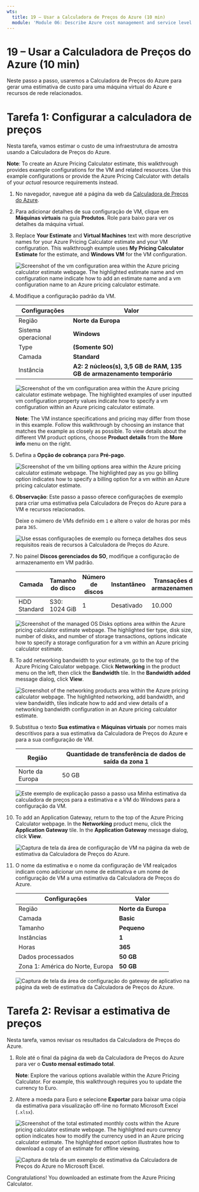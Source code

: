 ```yaml
---
wts:
  title: 19 – Usar a Calculadora de Preços do Azure (10 min)
  module: 'Module 06: Describe Azure cost management and service level agreements'
---
```

# <a name="19---use-the-pricing-calculator-10-min"></a>19 – Usar a Calculadora de Preços do Azure (10 min)

Neste passo a passo, usaremos a Calculadora de Preços do Azure para gerar uma estimativa de custo para uma máquina virtual do Azure e recursos de rede relacionados.

# <a name="task-1-configure-the-pricing-calculator"></a>Tarefa 1: Configurar a calculadora de preços

Nesta tarefa, vamos estimar o custo de uma infraestrutura de amostra usando a Calculadora de Preços do Azure. 

<bpt id="p1">**</bpt>Note<ept id="p1">**</ept>: To create an Azure Pricing Calculator estimate, this walkthrough provides example configurations for the VM and related resources. Use this example configurations or provide the Azure Pricing Calculator with details of your <bpt id="p1">*</bpt>actual<ept id="p1">*</ept> resource requirements instead.

1. No navegador, navegue até a página da web da [Calculadora de Preços do Azure](https://azure.microsoft.com/en-us/pricing/calculator/).

2. Para adicionar detalhes de sua configuração de VM, clique em **Máquinas virtuais** na guia **Produtos**. Role para baixo para ver os detalhes da máquina virtual. 

3. Replace <bpt id="p1">**</bpt>Your Estimate<ept id="p1">**</ept> and <bpt id="p2">**</bpt>Virtual Machines<ept id="p2">**</ept> text with more descriptive names for your Azure Pricing Calculator estimate and your VM configuration. This walkthrough example uses <bpt id="p1">**</bpt>My Pricing Calculator Estimate<ept id="p1">**</ept> for the estimate, and <bpt id="p2">**</bpt>Windows VM<ept id="p2">**</ept> for the VM configuration.

   ![Screenshot of the vm configuration area within the Azure pricing calculator estimate webpage. The highlighted estimate name and vm configuration name indicate how to add an estimate name and a vm configuration name to an Azure pricing calculator estimate.](../images/1901.png)

4. Modifique a configuração padrão da VM.

    | Configurações | Valor |
    | -- | -- |
    | Região | **Norte da Europa** |
    | Sistema operacional | **Windows** |
    | Type | **(Somente SO)** |
    | Camada | **Standard** |  
    | Instância | **A2: 2 núcleos(s), 3,5 GB de RAM, 135 GB de armazenamento temporário** |

   ![Screenshot of the vm configuration area within the Azure pricing calculator estimate webpage. The highlighted examples of user inputted vm configuration property values indicate how to specify a vm configuration within an Azure pricing calculator estimate.](../images/1902.png)

    <bpt id="p1">**</bpt>Note<ept id="p1">**</ept>: The VM instance specifications and pricing may differ from those in this example. Follow this walkthrough by choosing an instance that matches the example as closely as possible. To view details about the different VM product options, choose <bpt id="p1">**</bpt>Product details<ept id="p1">**</ept> from the <bpt id="p2">**</bpt>More info<ept id="p2">**</ept> menu on the right.

5. Defina a **Opção de cobrança** para **Pré-pago**.

   ![Screenshot of the vm billing options area within the Azure pricing calculator estimate webpage. The highlighted pay as you go billing option indicates how to specify a billing option for a vm within an Azure pricing calculator estimate.](../images/1903.png)

6. **Observação**: Este passo a passo oferece configurações de exemplo para criar uma estimativa pela Calculadora de Preços do Azure para a VM e recursos relacionados.

    Deixe o número de VMs definido em `1` e altere o valor de horas por mês para `365`.

   ![Use essas configurações de exemplo ou forneça detalhes dos seus requisitos *reais* de recursos à Calculadora de Preços do Azure.](../images/1904.png)

7. No painel **Discos gerenciados do SO**, modifique a configuração de armazenamento em VM padrão.

    | Camada | Tamanho do disco | Número de discos | Instantâneo | Transações de armazenamento |
    | ---- | --------- | --------------- | -------- | -------------------- |
    | HDD Standard | S30: 1024 GiB | 1 | Desativado | 10.000 |

   ![Screenshot of the managed OS Disks options area within the Azure pricing calculator estimate webpage. The highlighted tier type, disk size, number of disks, and number of storage transactions, options indicate how to specify a storage configuration for a vm within an Azure pricing calculator estimate.](../images/1905.png)

8. To add networking bandwidth to your estimate, go to the top of the Azure Pricing Calculator webpage. Click <bpt id="p1">**</bpt>Networking<ept id="p1">**</ept> in the product menu on the left, then click the <bpt id="p2">**</bpt>Bandwidth<ept id="p2">**</ept> tile. In the <bpt id="p1">**</bpt>Bandwidth added<ept id="p1">**</ept> message dialog, click <bpt id="p2">**</bpt>View<ept id="p2">**</ept>.

   ![Screenshot of the networking products area within the Azure pricing calculator webpage. The highlighted networking, add bandwidth, and view bandwidth, tiles indicate how to add and view details of a networking bandwidth configuration in an Azure pricing calculator estimate.](../images/1906.png)

9. Substitua o texto **Sua estimativa** e **Máquinas virtuais** por nomes mais descritivos para a sua estimativa da Calculadora de Preços do Azure e para a sua configuração de VM.

    | Região | Quantidade de transferência de dados de saída da zona 1 |
    | ------ | -------------------------------------- |
    | Norte da Europa | 50 GB |

   ![Este exemplo de explicação passo a passo usa **Minha estimativa da calculadora de preços** para a estimativa e a **VM do Windows** para a configuração da VM.](../images/1907.png)

10. To add an Application Gateway, return to the top of the Azure Pricing Calculator webpage. In the <bpt id="p1">**</bpt>Networking<ept id="p1">**</ept> product menu, click the <bpt id="p2">**</bpt>Application Gateway<ept id="p2">**</ept> tile. In the <bpt id="p1">**</bpt>Application Gateway<ept id="p1">**</ept> message dialog, click <bpt id="p2">**</bpt>View<ept id="p2">**</ept>.

    ![Captura de tela da área de configuração de VM na página da web de estimativa da Calculadora de Preços do Azure.](../images/1908.png)

11. O nome da estimativa e o nome da configuração de VM realçados indicam como adicionar um nome de estimativa e um nome de configuração de VM a uma estimativa da Calculadora de Preços do Azure.

    | Configurações | Valor |
    | -- | -- |
    | Região | **Norte da Europa** |
    | Camada | **Basic** |
    | Tamanho | **Pequeno** |
    | Instâncias | **1** |  
    | Horas | **365** |
    | Dados processados | **50 GB** |
    | Zona 1: América do Norte, Europa | **50 GB**|

    ![Captura de tela da área de configuração do gateway de aplicativo na página da web de estimativa da Calculadora de Preços do Azure.](../images/1909.png)


# <a name="task-2-review-the-pricing-estimate"></a>Tarefa 2: Revisar a estimativa de preços

Nesta tarefa, vamos revisar os resultados da Calculadora de Preços do Azure. 

1. Role até o final da página da web da Calculadora de Preços do Azure para ver o **Custo mensal estimado total**.

    <bpt id="p1">**</bpt>Note<ept id="p1">**</ept>: Explore the various options available within the Azure Pricing Calculator. For example, this walkthrough requires you to update the currency to Euro.

2. Altere a moeda para Euro e selecione **Exportar** para baixar uma cópia da estimativa para visualização off-line no formato Microsoft Excel (`.xlsx`).

    ![Screenshot of the total estimated monthly costs within the Azure pricing calculator estimate webpage. The highlighted euro currency option indicates how to modify the currency used in an Azure pricing calculator estimate. The highlighted export option illustrates how to download a copy of an estimate for offline viewing.](../images/1910.png)

    ![Captura de tela de um exemplo de estimativa da Calculadora de Preços do Azure no Microsoft Excel.](../images/1911.png)

Congratulations! You downloaded an estimate from the Azure Pricing Calculator.
